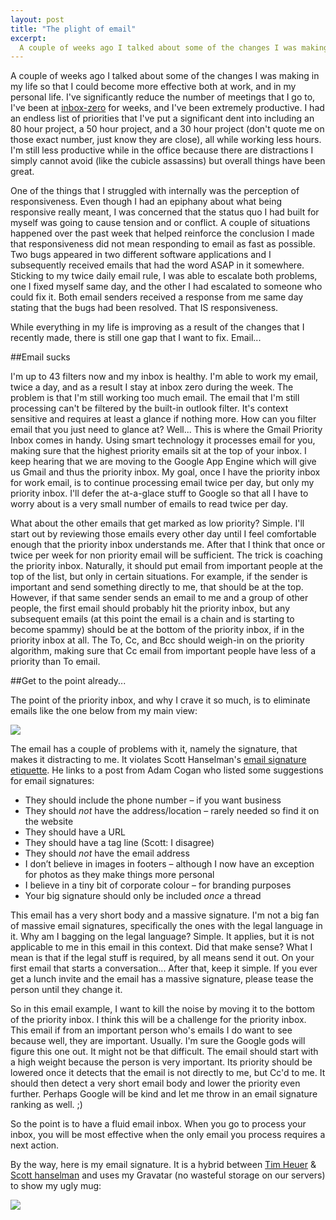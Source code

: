 ```yaml
---
layout: post
title: "The plight of email"
excerpt:
  A couple of weeks ago I talked about some of the changes I was making in my life so that I could become more effective both at work, and in my personal life. I've significantly reduce the number of meetings that I go to, I've been at inbox-zero for weeks, and I've been extremely productive. I had an endless list of priorities that I've put a significant dent into including an 80 hour project, a 50 hour project, and a 30 hour project (don't quote me on those exact number, just know they are close), all while working less hours. I'm still less productive while in the office because there are distractions I simply cannot avoid (like the cubicle assassins) but overall things have been great. 
---
```


A couple of weeks ago I talked about some of the changes I was making in my life so that I could become more effective both at work, and in my personal life. I've significantly reduce the number of meetings that I go to, I've been at [inbox-zero](http://inboxzero.com/) for weeks, and I've been extremely productive. I had an endless list of priorities that I've put a significant dent into including an 80 hour project, a 50 hour project, and a 30 hour project (don't quote me on those exact number, just know they are close), all while working less hours. I'm still less productive while in the office because there are distractions I simply cannot avoid (like the cubicle assassins) but overall things have been great.

One of the things that I struggled with internally was the perception of responsiveness. Even though I had an epiphany about what being responsive really meant, I was concerned that the status quo I had built for myself was going to cause tension and or conflict. A couple of situations happened over the past week that helped reinforce the conclusion I made that responsiveness did not mean responding to email as fast as possible. Two bugs appeared in two different software applications and I subsequently received emails that had the word ASAP in it somewhere. Sticking to my twice daily email rule, I was able to escalate both problems, one I fixed myself same day, and the other I had escalated to someone who could fix it. Both email senders received a response from me same day stating that the bugs had been resolved. That IS responsiveness.

While everything in my life is improving as a result of the changes that I recently made, there is still one gap that I want to fix. Email...

##Email sucks

I'm up to 43 filters now and my inbox is healthy. I'm able to work my email, twice a day, and as a result I stay at inbox zero during the week. The problem is that I'm still working too much email. The email that I'm still processing can't be filtered by the built-in outlook filter. It's context sensitive and requires at least a glance if nothing more. How can you filter email that you just need to glance at? Well... This is where the Gmail Priority Inbox comes in handy. Using smart technology it processes email for you, making sure that the highest priority emails sit at the top of your inbox. I keep hearing that we are moving to the Google App Engine which will give us Gmail and thus the priority inbox. My goal, once I have the priority inbox for work email, is to continue processing email twice per day, but only my priority inbox. I'll defer the at-a-glace stuff to Google so that all I have to worry about is a very small number of emails to read twice per day.

What about the other emails that get marked as low priority? Simple. I'll start out by reviewing those emails every other day until I feel comfortable enough that the priority inbox understands me. After that I think that once or twice per week for non priority email will be sufficient. The trick is coaching the priority inbox. Naturally, it should put email from important people at the top of the list, but only in certain situations. For example, if the sender is important and send something directly to me, that should be at the top. However, if that same sender sends an email to me and a group of other people, the first email should probably hit the priority inbox, but any subsequent emails (at this point the email is a chain and is starting to become spammy) should be at the bottom of the priority inbox, if in the priority inbox at all. The To, Cc, and Bcc should weigh-in on the priority algorithm, making sure that Cc email from important people have less of a priority than To email.

##Get to the point already...

The point of the priority inbox, and why I crave it so much, is to eliminate emails like the one below from my main view:

<img src="https://s3.amazonaws.com/assets.coovtech/sig.PNG.scaled1000.png" />

The email has a couple of problems with it, namely the signature, that makes it distracting to me. It violates Scott Hanselman's [email signature etiquette](http://www.hanselman.com/blog/EmailSignatureEtiquetteTooMuchFlair.aspx). He links to a post from Adam Cogan who listed some suggestions for email signatures:

- They should include the phone number – if you want business
- They should *not* have the address/location – rarely needed so find it on the website
- They should have a URL
- They should have a tag line (Scott: I disagree)
- They should *not* have the email address
- I don’t believe in images in footers – although I now have an exception for photos as they make things more personal
- I believe in a tiny bit of corporate colour – for branding purposes
- Your big signature should only be included *once* a thread

This email has a very short body and a massive signature. I'm not a big fan of massive email signatures, specifically the ones with the legal language in it. Why am I bagging on the legal language? Simple. It applies, but it is not applicable to me in this email in this context. Did that make sense? What I mean is that if the legal stuff is required, by all means send it out. On your first email that starts a conversation... After that, keep it simple. If you ever get a lunch invite and the email has a massive signature, please tease the person until they change it.

So in this email example, I want to kill the noise by moving it to the bottom of the priority inbox. I think this will be a challenge for the priority inbox. This email if from an important person who's emails I do want to see because well, they are important. Usually. I'm sure the Google gods will figure this one out. It might not be that difficult. The email should start with a high weight because the person is very important. Its priority should be lowered once it detects that the email is not directly to me, but Cc'd to me. It should then detect a very short email body and lower the priority even further. Perhaps Google will be kind and let me throw in an email signature ranking as well. ;)

So the point is to have a fluid email inbox. When you go to process your inbox, you will be most effective when the only email you process requires a next action.

By the way, here is my email signature. It is a hybrid between [Tim Heuer](http://timheuer.com/blog/) & [Scott hanselman](http://www.hanselman.com/blog/) and uses my Gravatar (no wasteful storage on our servers) to show my ugly mug:

<img src="https://s3.amazonaws.com/assets.coovtech/myemailsig.PNG.scaled700.png" />

